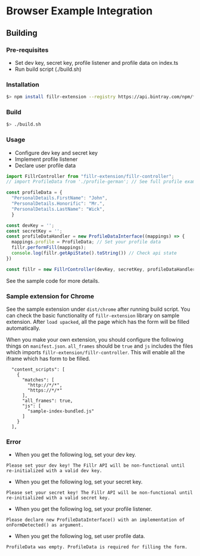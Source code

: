 # Browser Example Integration

## Building

### Pre-requisites

- Set dev key, secret key, profile listener and profile data on index.ts
- Run build script (./build.sh)

### Installation

```bash
$> npm install fillr-extension --registry https://api.bintray.com/npm/fillr/npm
```

### Build

```bash
$> ./build.sh
```


### Usage

- Configure dev key and secret key
- Implement profile listener
- Declare user profile data

```typescript
import FillrController from "fillr-extension/fillr-controller";
// import ProfileData from './profile-german'; // See full profile example data

const profileData = {
  "PersonalDetails.FirstName": "John",
  "PersonalDetails.Honorific": "Mr.",
  "PersonalDetails.LastName": "Wick",
  }

const devKey = '';
const secretKey = '';
const profileDataHandler = new ProfileDataInterface((mappings) => {
  mappings.profile = ProfileData; // Set your profile data
  fillr.performFill(mappings);
  console.log(fillr.getApiState().toString()) // Check api state
})

const fillr = new FillrController(devKey, secretKey, profileDataHandler);
```

See the sample code for more details.

### Sample extension for Chrome

See the sample extension under `dist/chrome` after running build script. You can check the basic functionality of `fillr-extension` library on sample extension. After `load upacked`, all the page which has the form will be filled automatically.

When you make your own extension, you should configure the following things on `manifest.json`. `all_frames` should be `true` and `js` includes the files which imports `fillr-extension/fillr-controller`. This will enable all the iframe which has form to be filled.

```
  "content_scripts": [
    {
      "matches": [
        "http://*/*",
        "https://*/*"
      ],
      "all_frames": true,
      "js": [
        "sample-index-bundled.js"
      ]
    }
  ],
```  

### Error
- When you get the following log, set your dev key.

```
Please set your dev key! The Fillr API will be non-functional until re-initialized with a valid dev key.
```

- When you get the following log, set your secret key.

```
Please set your secret key! The Fillr API will be non-functional until re-initialized with a valid secret key.
```

- When you get the following log, set your profile listener.

```
Please declare new ProfileDataInterface() with an implementation of onFormDetected() as argument.
```

- When you get the following log, set user profile data.

``` 
ProfileData was empty. ProfileData is required for filling the form.
```


